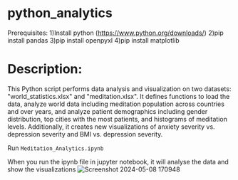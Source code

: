 # python_analytics

Prerequisites:
1)Install python (https://www.python.org/downloads/)
2)pip install pandas
3)pip install openpyxl
4)pip install matplotlib


# Description: 
This Python script performs data analysis and visualization on two datasets: "world_statistics.xlsx" and "meditation.xlsx". It defines functions to load the data, analyze world data including meditation population across countries and over years, and analyze patient demographics including gender distribution, top cities with the most patients, and histograms of meditation levels. Additionally, it creates new visualizations of anxiety severity vs. depression severity and BMI vs. depression severity.


Run `Meditation_Analytics.ipynb`

When you run the ipynb file in jupyter notebook, it will analyse the data and show the visualizations
![Screenshot 2024-05-08 170948](https://github.com/midhun125/Meditation_Analytics/assets/169189768/aaad33c6-37e1-4046-9d6c-fecc456bd4d3)


